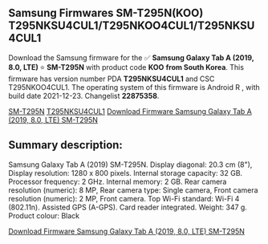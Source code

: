 <h2>Samsung Firmwares SM-T295N(KOO) T295NKSU4CUL1/T295NKOO4CUL1/T295NKSU4CUL1</h2>
Download the Samsung firmware for the ✅ <strong>Samsung Galaxy Tab A (2019, 8.0, LTE) </strong> ⭐ <strong>SM-T295N</strong> with product code <strong>KOO</strong> <strong> from South Korea</strong>. This firmware has version number PDA <strong>T295NKSU4CUL1</strong> and CSC T295NKOO4CUL1. The operating system of this firmware is Android R , with build date 2021-12-23. Changelist <strong>22875358</strong>.

[SM-T295N](https://samfirm.shop/samsung/model/SM-T295N)
[T295NKSU4CUL1](https://samfirm.shop/samsung/pda/T295NKSU4CUL1)
[Download Firmware Samsung Galaxy Tab A (2019, 8.0, LTE) SM-T295N](https://samfirm.shop/samsung/firmware/484474)
<h2>Summary description:</h2>
<p>Samsung Galaxy Tab A (2019) SM-T295N. Display diagonal: 20.3 cm (8"), Display resolution: 1280 x 800 pixels. Internal storage capacity: 32 GB. Processor frequency: 2 GHz. Internal memory: 2 GB. Rear camera resolution (numeric): 8 MP, Rear camera type: Single camera, Front camera resolution (numeric): 2 MP, Front camera. Top Wi-Fi standard: Wi-Fi 4 (802.11n). Assisted GPS (A-GPS). Card reader integrated. Weight: 347 g. Product colour: Black</p>


[Download Firmware Samsung Galaxy Tab A (2019, 8.0, LTE) SM-T295N](https://samfirm.shop/samsung/firmware/484474)

